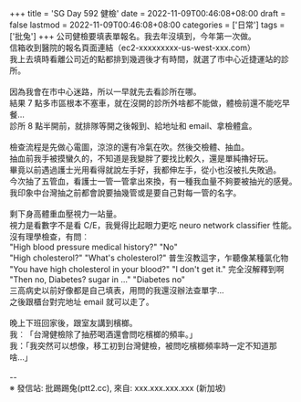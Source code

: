 +++
title = 'SG Day 592 健檢'
date = 2022-11-09T00:46:08+08:00
draft = false
lastmod = 2022-11-09T00:46:08+08:00
categories = ['日常']
tags = ['批兔']
+++
公司健檢要填表單報名。我去年沒填到，今年第一次做。<br>
信箱收到醫院的報名頁面連結（ec2-xxxxxxxxx-us-west-xxx.com）<br>
我上去填時看離公司近的點都排到幾週後才有時間，就選了市中心近捷運站的診所。<br>
<br>
因為我會在市中心迷路，所以一早就先去看診所在哪。<br>
結果 7 點多市區根本不塞車，就在沒開的診所外啥都不能做，體檢前還不能吃早餐…<br>
診所 8 點半開前，就排隊等開之後報到、給地址和 email、拿檢體盒。<br>
<br>
檢查流程是先做心電圖，涼涼的還有冷氣在吹。然後交檢體、抽血。<br>
抽血前我手被摸蠻久的，不知道是我變胖了要找比較久，還是單純擼好玩。<br>
畢竟以前遇過護士光用看得就說左手好，我都伸左手，從小也沒被扎失敗過。<br>
今次抽了五管血，看護士一管一管拿出來換，有一種我血量不夠要被抽光的感覺。<br>
我印象中台灣抽之前都會說要抽幾管或是要自己對每一管的名字。<br>
<br>
剩下身高體重血壓視力一站量。<br>
視力是看數字不是看 C/E，我覺得比起眼力更吃 neuro network classifier 性能。<br>
沒有理學檢查，有問︰<br>
"High blood pressure medical history?" "No"<br>
"High cholesterol?" "What's cholesterol?" 普生沒教這字，乍聽像某種氯化物<br>
"You have high cholesterol in your blood?" "I don't get it." 完全沒解釋到啊<br>
"Then no, Diabetes? sugar in ..." "Diabetes no"<br>
三高病史以前好像都是自己填表，用問的我還沒辦法查單字…<br>
之後跟櫃台對完地址 email 就可以走了。<br>
<br>
晚上下班回家後，跟室友講到檳榔。<br>
我︰「台灣健檢除了抽菸喝酒還會問吃檳榔的頻率。」<br>
我：「我突然可以想像，移工初到台灣健檢，被問吃檳榔頻率時一定不知道那啥…」<br>
<br>
--<br>
※ 發信站: 批踢踢兔(ptt2.cc), 來自: xxx.xxx.xxx.xxx (新加坡)<br>
